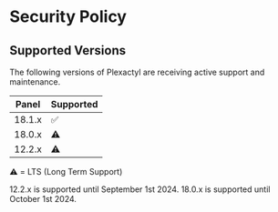 # Security Policy

## Supported Versions

The following versions of Plexactyl are receiving active support and maintenance.

| Panel  | Supported         |
|--------|-------------------|
| 18.1.x | :white_check_mark:|
| 18.0.x | :warning:         |
| 12.2.x | :warning:         |

:warning: = LTS (Long Term Support)

12.2.x is supported until September 1st 2024.
18.0.x is supported until October 1st 2024.
